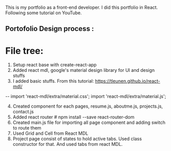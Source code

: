This is my portfolio as a front-end developer. 
I did this portfolio in React. Following some tutorial on YouTube.

## Portofolio Design process : 
# File tree:

1. Setup react base with create-react-app
2. Added react mdl, google's material design library for UI and design stuffs
3. I added basic stuffs. From this tutorial: https://tleunen.github.io/react-mdl/

-- <link rel="stylesheet" href="https://fonts.googleapis.com/icon?family=Material+Icons">
import 'react-mdl/extra/material.css';
import 'react-mdl/extra/material.js';

4. Created component for each pages, resume.js, aboutme.js, projects.js, contact.js
5. Added react router # npm install --save react-router-dom
6. Created main.js file for importing all page component and adding switch to route them
7. Used Grid and Cell from React MDL
8. Project page consist of states to hold active tabs. Used class constructor for that. And used tabs from react MDL.
